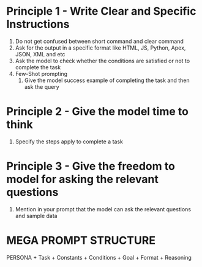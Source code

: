 # Principle 1 - Write Clear and Specific Instructions

1. Do not get confused between short command and clear command
2. Ask for the output in a specific format like HTML, JS, Python, Apex, JSON, XML and etc
3. Ask the model to check whether the conditions are satisfied or not to complete the task
4. Few-Shot prompting
    1. Give the model success example of completing the task and then ask the query

# Principle 2 - Give the model time to think

1. Specify the steps apply to complete a task

# Principle 3 - Give the freedom to model for asking the relevant questions

1. Mention in your prompt that the model can ask the relevant questions and sample data

# MEGA PROMPT STRUCTURE

PERSONA + Task + Constants + Conditions + Goal + Format + Reasoning 
